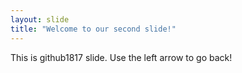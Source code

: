 ```yaml
---
layout: slide
title: "Welcome to our second slide!"
---
```

This is github1817 slide.
Use the left arrow to go back!


